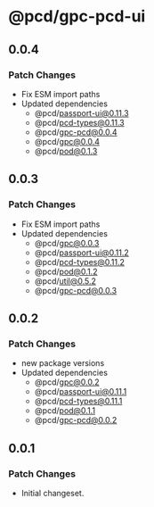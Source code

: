 # @pcd/gpc-pcd-ui

## 0.0.4

### Patch Changes

- Fix ESM import paths
- Updated dependencies
  - @pcd/passport-ui@0.11.3
  - @pcd/pcd-types@0.11.3
  - @pcd/gpc-pcd@0.0.4
  - @pcd/gpc@0.0.4
  - @pcd/pod@0.1.3

## 0.0.3

### Patch Changes

- Fix ESM import paths
- Updated dependencies
  - @pcd/gpc@0.0.3
  - @pcd/passport-ui@0.11.2
  - @pcd/pcd-types@0.11.2
  - @pcd/pod@0.1.2
  - @pcd/util@0.5.2
  - @pcd/gpc-pcd@0.0.3

## 0.0.2

### Patch Changes

- new package versions
- Updated dependencies
  - @pcd/gpc@0.0.2
  - @pcd/passport-ui@0.11.1
  - @pcd/pcd-types@0.11.1
  - @pcd/pod@0.1.1
  - @pcd/gpc-pcd@0.0.2

## 0.0.1

### Patch Changes

- Initial changeset.
